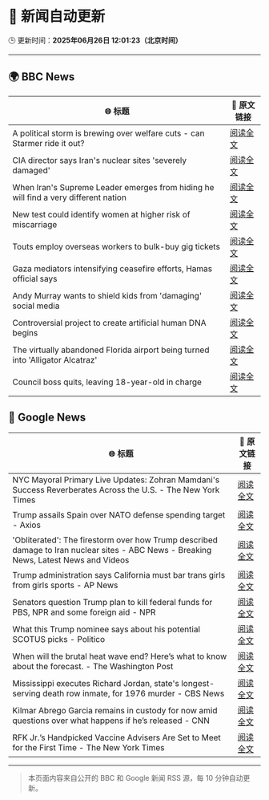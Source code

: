 # 🧠 新闻自动更新

🕒 更新时间：**2025年06月26日 12:01:23（北京时间）**

---

## 🌍 BBC News

| 🌐 标题 | 🔗 原文链接 |
|--------|-------------|
| A political storm is brewing over welfare cuts - can Starmer ride it out? | [阅读全文](https://www.bbc.com/news/articles/cn0z45d641do) |
| CIA director says Iran's nuclear sites 'severely damaged' | [阅读全文](https://www.bbc.com/news/articles/c5yk942y437o) |
| When Iran's Supreme Leader emerges from hiding he will find a very different nation | [阅读全文](https://www.bbc.com/news/articles/c0j4g1ll8yqo) |
| New test could identify women at higher risk of miscarriage | [阅读全文](https://www.bbc.com/news/articles/c39zvjmmwndo) |
| Touts employ overseas workers to bulk-buy gig tickets | [阅读全文](https://www.bbc.com/news/articles/c04e9k1vllro) |
| Gaza mediators intensifying ceasefire efforts, Hamas official says | [阅读全文](https://www.bbc.com/news/articles/clylzlv91pro) |
| Andy Murray wants to shield kids from 'damaging' social media | [阅读全文](https://www.bbc.com/sport/tennis/articles/cpqn22erd10o) |
| Controversial project to create artificial human DNA begins | [阅读全文](https://www.bbc.com/news/articles/c6256wpn97ro) |
| The virtually abandoned Florida airport being turned into 'Alligator Alcatraz' | [阅读全文](https://www.bbc.com/news/articles/cwyrnrnxy7yo) |
| Council boss quits, leaving 18-year-old in charge | [阅读全文](https://www.bbc.com/news/articles/c93knke95peo) |

## 📰 Google News

| 🌐 标题 | 🔗 原文链接 |
|--------|-------------|
| NYC Mayoral Primary Live Updates: Zohran Mamdani's Success Reverberates Across the U.S. - The New York Times | [阅读全文](https://news.google.com/rss/articles/CBMiigFBVV95cUxOTUJHRXI3M2FSUlhwLV9rbzlQd1RMdGhvMi1ZVU1QNkhhdUdmOGVNZ3JxNTlSZS1LX1lZM0N4WTJjWHNzcmRlZmxkclRiZ1hWc0NkUng2N2o2NmQ5SExadTJzSGp2TG1teHZGQzhzN1Z5R2NQajVtOTFnZ053WVZIZGZkdE95X0RCSkE?oc=5) |
| Trump assails Spain over NATO defense spending target - Axios | [阅读全文](https://news.google.com/rss/articles/CBMifEFVX3lxTFBEZGV6ZnUydTQwNmpfN2kxbjJEVng0U3BISHRjNkg4MklfTk44SmllNVotTTNzSVB5VmhOVnZ0YmtMcHpsa1J5TjgwTjIyX2lYU1czcjUxcXExT2ZQQjA5bUw1X0RHeG1BMTgtVWw3bGQySDhGMGxkZElPUFA?oc=5) |
| 'Obliterated': The firestorm over how Trump described damage to Iran nuclear sites - ABC News - Breaking News, Latest News and Videos | [阅读全文](https://news.google.com/rss/articles/CBMipwFBVV95cUxQYV9oU1pGWDcydTZZZlBEQ0FhVnRCVlNlMDI5Q2pNQno0UGJnMlBMT2lZcmhYZFFPckFaaDJ1b3FfMGdJdmNkTVl0MHVxb0F2SXFVUE9Cdzg2MklSZWlUX2c4SldNUVhDck9GTENqd2gxX0RrNHhjYnlHd3RWcWJtakxMblhtT25taVZ0X1hRYlg2UXVuX2I2NlVFZ1cxc0ZmdHZCRl94ONIBrAFBVV95cUxNQXk0V0l5U3IzTVhVOGprb2d6UUNGMl82WDcxSjU0cHNvWERhaXVNUnRMUzF1MGQ2aktfYUNjeVRCNlBqUmxfX1lXLW42Nm5TYU1lVElEZ2VidHVyRnJVdy1fOVNUUmItV1hCOU9pWGtBX3pneEp3OU5VV3dIX0poUDR6QUdrbi1LbXg0bnZodnhFbHVLdi1xZjVrd2J6T3lSQTJadl94YWJOUDVl?oc=5) |
| Trump administration says California must bar trans girls from girls sports - AP News | [阅读全文](https://news.google.com/rss/articles/CBMiowFBVV95cUxNTHBWam9tMTQtZ0Z5Zl9BMi1qcEVVYUlScnRxNXBKZHpLV1N4bzl5V3VmWThFYXk5QVQ5ekh3VFFkU1UwXzlNeG5fdFpQN19pdnF5ejJtSGpvSFItSjFYMnRyZ1FRY3NoVXM2eWRZZmxWb3JCQzBaZ0FGZTNqMkt3a2hKNzQ3STR1RW0zRW5GYlJkRG9jYU9oSlExWmxXRmhlX1p3?oc=5) |
| Senators question Trump plan to kill federal funds for PBS, NPR and some foreign aid - NPR | [阅读全文](https://news.google.com/rss/articles/CBMingFBVV95cUxNZDhENVd4Q3I5Qm56Q2s5b1U5S21XdUhpbEJUdl9hWVF6TkFuX1lldGpMZUtjZHp6LUNkYTdrSWlLRTZJSmREbmNUNEdsZ2xESkxtSmNzbHVmcVVJRmhVYWFUSmVqQzg0akVaVHNNV1RwaHBha1dpUkN6ZWpUY0UzN3NjX1hVRnJ1cEdidk5BaXgxd0RsUy1ZWlZZVEdDUQ?oc=5) |
| What this Trump nominee says about his potential SCOTUS picks - Politico | [阅读全文](https://news.google.com/rss/articles/CBMihgFBVV95cUxQQnZ1NERyMlhoQUJvR2MtdzR0S2RfX0U4cklSTFJBcnhaRDc2Y253Z2xhc2tqUUVvSUpUOTNUQWNKSlJ2RHRBeHNnbGlWc2dvUGkwTG9HU2ZyaWNtM2dZSnZTZ3dYQ3YyV0t1RWJkZW9fY2VyYUZvTjlJeFdMRGh2S0JkRnZqQQ?oc=5) |
| When will the brutal heat wave end? Here’s what to know about the forecast. - The Washington Post | [阅读全文](https://news.google.com/rss/articles/CBMiiwFBVV95cUxQYWIwSVRYSmFSWFJvZWUwN0NLaGQ4R0NhOGVDVURFQ3pXYWczV2JRb2hIcHJTd2M2U1BQZGp2aDZoNENTRlJNbTYtaFlzVWttQi1sb1lBZHBHOHhiZFJ0c0JqY3VzblRZelhaVlBhSERQUE9ndU5jZTl2Ny1HXzU3SjRvZG9EUC1vRmRj?oc=5) |
| Mississippi executes Richard Jordan, state's longest-serving death row inmate, for 1976 murder - CBS News | [阅读全文](https://news.google.com/rss/articles/CBMiiwFBVV95cUxPanN6LWRDN1dEYW54dEF5M3BUMTJaeXBsQ0FIZnJKVlctVkpQUjVpa1QwSkJUSXhzZU4xcDZPSDJ6bEtqNDV4RVI1ZU5TZGRsVy1nbjE2aE5DdUNCRS0zX2ZwNGdybWZnUkc3U2hWdF9sVE8wZ3lEREFIZkJIUmdPZGp5a2JKUmFIQ3dv0gGQAUFVX3lxTE9pdUlvOXh6WEk2a0U5XzBzajdjRW55WG5nRmwzMG9Jc2pUclVZcWtJaWVLcVNCYjM2R1ktaF8xdFR0VTIwSEpyTjBZZ3RXTHNCbGdfOVFBN3JpV3o3Tm9seHhOMWM5bXliMHhGZVFydG5zLWZCZjdvY000eWZYVDNtaE5OVnAwazd4SzQtc1FMNg?oc=5) |
| Kilmar Abrego Garcia remains in custody for now amid questions over what happens if he’s released - CNN | [阅读全文](https://news.google.com/rss/articles/CBMibkFVX3lxTE9RZk9aMEhJYmRtN2xqWHlSSVR5SVl3SDlSeVN4Y1FUQlRaWDM5U1lLa2tSOURtWXotY0pacDREN0l2SGpTcFZEcVcxS3ZnZk9nOTI5MVhCRDduN2xUQVN5N1otVFBObFkxNE9UV1dn0gFzQVVfeXFMTm9uQVkxWFFJamF2RkZNd3BoNDBPZ3RKcGp5Tmw2c0d1TUVFQk9FcVYxWjRzNWlBc04yRElIU1hSOTlDbVdSZ3FTN2ZaelZuaElJSG9IWkc3U1pQLXB3Vm4wY1RQUHJEWlRLaTZsMk1MUGdtQQ?oc=5) |
| RFK Jr.’s Handpicked Vaccine Advisers Are Set to Meet for the First Time - The New York Times | [阅读全文](https://news.google.com/rss/articles/CBMifEFVX3lxTE82YW5mRGpQMTlkbkx1MUo2SjR4ZmtXdXdQVENIMk1sdnBaT0JHSWRURmFnSnNMdGtHenRJRHM3SExleXM0ZVkyS0o2cFN2WTNmQ1VaY1hvOXJyYU03ZVV3VkZXSnBhMlJLaUloX3lKUWIxbUJlald5SGYyVTI?oc=5) |

---
> 本页面内容来自公开的 BBC 和 Google 新闻 RSS 源，每 10 分钟自动更新。